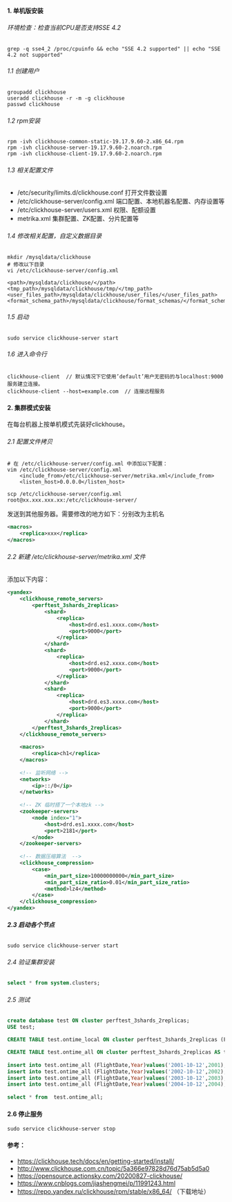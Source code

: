 #### 1. 单机版安装

###### 环境检查：检查当前CPU是否支持SSE 4.2

```shell
grep -q sse4_2 /proc/cpuinfo && echo "SSE 4.2 supported" || echo "SSE 4.2 not supported"
```

###### 1.1 创建用户

```shell
groupadd clickhouse
useradd clickhouse -r -m -g clickhouse
passwd clickhouse
```

###### 1.2 rpm安装

```shell
rpm -ivh clickhouse-common-static-19.17.9.60-2.x86_64.rpm
rpm -ivh clickhouse-server-19.17.9.60-2.noarch.rpm
rpm -ivh clickhouse-client-19.17.9.60-2.noarch.rpm
```

###### 1.3 相关配置文件

- /etc/security/limits.d/clickhouse.conf  打开文件数设置
- /etc/clickhouse-server/config.xml  端口配置、本地机器名配置、内存设置等
- /etc/clickhouse-server/users.xml   权限、配额设置
- metrika.xml 集群配置、ZK配置、分片配置等

###### 1.4 修改相关配置，自定义数据目录

```shell
mkdir /mysqldata/clickhouse
# 修改以下目录
vi /etc/clickhouse-server/config.xml
 
<path>/mysqldata/clickhouse/</path>
<tmp_path>/mysqldata/clickhouse/tmp/</tmp_path>
<user_files_path>/mysqldata/clickhouse/user_files/</user_files_path>
<format_schema_path>/mysqldata/clickhouse/format_schemas/</format_schema_path>
```

###### 1.5 启动

```shell
sudo service clickhouse-server start
```

###### 1.6 进入命令行

```shell
clickhouse-client  // 默认情况下它使用’default’用户无密码的与localhost:9000服务建立连接。
clickhouse-client --host=example.com  // 连接远程服务
```

#### 2. 集群模式安装

在每台机器上按单机模式先装好clickhouse。

###### 2.1 配置文件拷贝

```shell
# 在 /etc/clickhouse-server/config.xml 中添加以下配置：
vim /etc/clickhouse-server/config.xml
    <include_from>/etc/clickhouse-server/metrika.xml</include_from>
    <listen_host>0.0.0.0</listen_host>
 
scp /etc/clickhouse-server/config.xml root@xx.xxx.xxx.xx:/etc/clickhouse-server/
```

发送到其他服务器。需要修改的地方如下：分别改为主机名

```xml
<macros>
    <replica>xxx</replica>
</macros>
```

###### 2.2 新建 /etc/clickhouse-server/metrika.xml 文件

添加以下内容：

```xml
<yandex>   
    <clickhouse_remote_servers>
        <perftest_3shards_2replicas>
            <shard>
                <replica>
                    <host>drd.es1.xxxx.com</host>
                    <port>9000</port>
                </replica>
            </shard>
            <shard>
                <replica>
                    <host>drd.es2.xxxx.com</host>
                    <port>9000</port>
                </replica>
            </shard>
            <shard>
                <replica>
                    <host>drd.es3.xxxx.com</host>
                    <port>9000</port>
                </replica>
            </shard>
        </perftest_3shards_2replicas>
    </clickhouse_remote_servers>
     
    <macros>
        <replica>ch1</replica>
    </macros>
     
    <!-- 监听网络 -->
    <networks>
        <ip>::/0</ip>
    </networks>
     
    <!-- ZK 临时搭了一个本地zk -->
    <zookeeper-servers>
        <node index="1">
            <host>drd.es1.xxxx.com</host>
            <port>2181</port>
        </node>
    </zookeeper-servers>
     
    <!-- 数据压缩算法  -->
    <clickhouse_compression>
        <case>
            <min_part_size>10000000000</min_part_size>
            <min_part_size_ratio>0.01</min_part_size_ratio>
            <method>lz4</method>
        </case>
    </clickhouse_compression>
</yandex>
```

###### **2.3 启动各个节点**

```shell
sudo service clickhouse-server start
```

###### 2.4 验证集群安装

```sql
select * from system.clusters;
```

###### 2.5 测试

```sql
create database test ON cluster perftest_3shards_2replicas;
USE test;

CREATE TABLE test.ontime_local ON cluster perftest_3shards_2replicas (FlightDate Date,Year UInt16) ENGINE = MergeTree(FlightDate, (Year, FlightDate), 8192);

CREATE TABLE test.ontime_all ON cluster perftest_3shards_2replicas AS test.ontime_local ENGINE = Distributed(perftest_3shards_2replicas, test, ontime_local, rand());
 
insert into test.ontime_all (FlightDate,Year)values('2001-10-12',2001);
insert into test.ontime_all (FlightDate,Year)values('2002-10-12',2002);
insert into test.ontime_all (FlightDate,Year)values('2003-10-12',2003);
insert into test.ontime_all (FlightDate,Year)values('2004-10-12',2004);
 
select * from  test.ontime_all;
```

#### 2.6 停止服务

```shell
sudo service clickhouse-server stop
```



#### 参考：

- https://clickhouse.tech/docs/en/getting-started/install/
- http://www.clickhouse.com.cn/topic/5a366e97828d76d75ab5d5a0
- https://opensource.actionsky.com/20200827-clickhouse/
- https://www.cnblogs.com/jiashengmei/p/11991243.html
- https://repo.yandex.ru/clickhouse/rpm/stable/x86_64/  （下载地址）